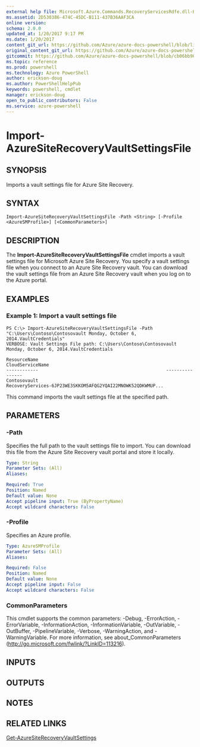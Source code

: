 ```yaml
---
external help file: Microsoft.Azure.Commands.RecoveryServicesRdfe.dll-Help.xml
ms.assetid: 2D530386-474C-45DC-B111-437B36AAF3CA
online version: 
schema: 2.0.0
updated_at: 1/20/2017 9:17 PM
ms.date: 1/20/2017
content_git_url: https://github.com/Azure/azure-docs-powershell/blob/live/azureps-cmdlets-docs/ServiceManagement/Azure.SiteRecovery/v3.4.0/Import-AzureSiteRecoveryVaultSettingsFile.md
original_content_git_url: https://github.com/Azure/azure-docs-powershell/blob/live/azureps-cmdlets-docs/ServiceManagement/Azure.SiteRecovery/v3.4.0/Import-AzureSiteRecoveryVaultSettingsFile.md
gitcommit: https://github.com/Azure/azure-docs-powershell/blob/cb06bb906911a2a2e1f57adbafe0c0c97a0b205b/azureps-cmdlets-docs/ServiceManagement/Azure.SiteRecovery/v3.4.0/Import-AzureSiteRecoveryVaultSettingsFile.md
ms.topic: reference
ms.prod: powershell
ms.technology: Azure PowerShell
author: erickson-doug
ms.author: PowerShellHelpPub
keywords: powershell, cmdlet
manager: erickson-doug
open_to_public_contributors: False
ms.service: azure-powershell
---
```


# Import-AzureSiteRecoveryVaultSettingsFile

## SYNOPSIS
Imports a vault settings file for Azure Site Recovery.

## SYNTAX

```
Import-AzureSiteRecoveryVaultSettingsFile -Path <String> [-Profile <AzureSMProfile>] [<CommonParameters>]
```

## DESCRIPTION
The **Import-AzureSiteRecoveryVaultSettingsFile** cmdlet imports a vault settings file for Microsoft Azure Site Recovery.
You specify a vault settings file when you connect to an Azure Site Recovery vault.
You can download the vault settings file from an Azure Site Recovery vault when you log on to the Azure portal.

## EXAMPLES

### Example 1: Import a vault settings file
```
PS C:\> Import-AzureSiteRecoveryVaultSettingsFile -Path "C:\Users\Contoso\Contosovault Monday, October 6, 2014.VaultCredentials"
VERBOSE: Vault Settings File path: C:\Users\Contoso\Contosovault Monday, October 6, 2014.VaultCredentials

ResourceName                                                CloudServiceName
------------                                                ----------------
Contosovault                                              RecoveryServices-6JP23WE3SKKOM5AFQG2YQAI22MNOWK52QDKWMUP...
```

This command imports the vault settings file at the specified path.

## PARAMETERS

### -Path
Specifies the full path to the vault settings file to import.
You can download this file from the Azure Site Recovery vault portal and store it locally.

```yaml
Type: String
Parameter Sets: (All)
Aliases: 

Required: True
Position: Named
Default value: None
Accept pipeline input: True (ByPropertyName)
Accept wildcard characters: False
```

### -Profile
Specifies an Azure profile.

```yaml
Type: AzureSMProfile
Parameter Sets: (All)
Aliases: 

Required: False
Position: Named
Default value: None
Accept pipeline input: False
Accept wildcard characters: False
```

### CommonParameters
This cmdlet supports the common parameters: -Debug, -ErrorAction, -ErrorVariable, -InformationAction, -InformationVariable, -OutVariable, -OutBuffer, -PipelineVariable, -Verbose, -WarningAction, and -WarningVariable. For more information, see about_CommonParameters (http://go.microsoft.com/fwlink/?LinkID=113216).

## INPUTS

## OUTPUTS

## NOTES

## RELATED LINKS

[Get-AzureSiteRecoveryVaultSettings](xref:ServiceManagement/Azure.SiteRecovery/v3.4.0/Get-AzureSiteRecoveryVaultSettings.md)


